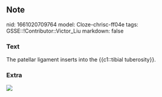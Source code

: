 ## Note
nid: 1661020709764
model: Cloze-chrisc-ff04e
tags: GSSE::!Contributor::Victor_Liu
markdown: false

### Text
The patellar ligament inserts into the {{c1::tibial tuberosity}}.

### Extra
<img src="paste-78ed080a24d98943af74ebc8f2804fad94b9fbd0.jpg">
